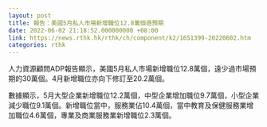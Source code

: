```yaml
---
layout: post
title: 報告：美國5月私人市場新增職位12.8萬個遜預期
date: 2022-06-02 21:18:52.000000000 +08:00
link: https://news.rthk.hk/rthk/ch/component/k2/1651399-20220602.htm
categories: rthk
---
```


人力資源顧問ADP報告顯示，美國5月私人市場新增職位12.8萬個，遠少過市場預期的30萬個。4月新增職位亦向下修訂至20.2萬個。

數據顯示，5月大型企業新增職位12.2萬個，中型企業增加職位9.7萬個，小型企業減少職位9.1萬個。新增職位當中，服務業佔10.4萬個，當中教育及保健服務業增加職位4.6萬個，專業及商業服務業新增職位2.3萬個。
